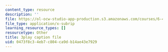 ```yaml
---
content_type: resource
description: ''
file: https://ol-ocw-studio-app-production.s3.amazonaws.com/courses/6-451-principles-of-digital-communication-ii-spring-2005/0473f8c34eb7c804ca9db14ae43e7929_GQVlVhGKfHc.srt
file_type: application/x-subrip
learning_resource_types: []
resourcetype: Other
title: 3play caption file
uid: 0473f8c3-4eb7-c804-ca9d-b14ae43e7929
---
```

